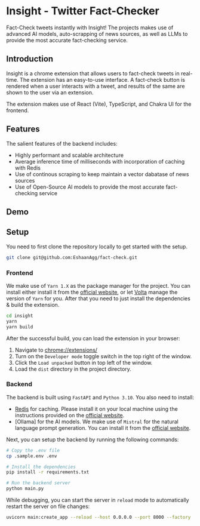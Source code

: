 # Insight - Twitter Fact-Checker

Fact-Check tweets instantly with Insight! The projects makes use of advanced AI models, auto-scrapping of news sources, as well as LLMs to provide the most accurate fact-checking service.

## Introduction

Insight is a chrome extension that allows users to fact-check tweets in real-time. The extension has an easy-to-use interface. A fact-check button is rendered when a user interacts with a tweet, and results of the same are shown to the user via an extension.

The extension makes use of React (Vite), TypeScript, and Chakra UI for the frontend.

## Features

The salient features of the backend includes:

- Highly performant and scalable architecture
- Average inference time of milliseconds with incorporation of caching with Redis
- Use of continous scraping to keep maintain a vector dabatase of news sources
- Use of Open-Source AI models to provide the most accurate fact-checking service

## Demo

## Setup

You need to first clone the repository locally to get started with the setup.

```sh
git clone git@github.com:EshaanAgg/fact-check.git
```

### Frontend

We make use of `Yarn 1.X` as the package manager for the project. You can install either install it from the [official website](https://yarnpkg.com/getting-started/install), or let [Volta](https://volta.sh/) manage the version of `Yarn` for you. After that you need to just install the dependencies & build the extension.

```sh
cd insight
yarn
yarn build
```

After the successful build, you can load the extension in your browser:

1. Navigate to [chrome://extensions/](chrome://extensions/)
2. Turn on the `Developer mode` toggle switch in the top right of the window.
3. Click the `Load unpacked` button in top left of the window.
4. Load the `dist` directory in the project directory.

### Backend

The backend is built using `FastAPI` and `Python 3.10`. You also need to install:

- [Redis](https://redis.io/download) for caching. Please install it on your local machine using the instructions provided on the [official website](https://redis.io/download).
- [Ollama] for the AI models. We make use of `Mistral` for the natural language prompt generation. You can install it from the [official website](https://ollama.ai/).

Next, you can setup the backend by running the following commands:

```sh
# Copy the .env file
cp .sample.env .env

# Install the dependencies
pip install -r requirements.txt

# Run the backend server
python main.py
```

While debugging, you can start the server in `reload` mode to automatically restart the server on file changes:

```sh
uvicorn main:create_app --reload --host 0.0.0.0 --port 8000 --factory
```
